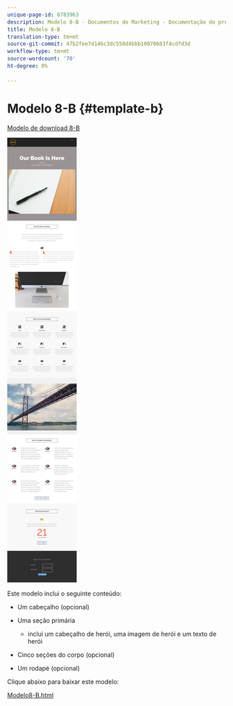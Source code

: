 ```yaml
---
unique-page-id: 8783963
description: Modelo 8-B - Documentos do Marketing - Documentação do produto
title: Modelo 8-B
translation-type: tm+mt
source-git-commit: 47b2fee7d146c3dc558d4bbb10070683f4cdfd3d
workflow-type: tm+mt
source-wordcount: '70'
ht-degree: 0%

---
```



# Modelo 8-B {#template-b}

[Modelo de download 8-B](http://docs.marketo.com/download/attachments/8783963/template-8b.html?version=1&amp;modificationdate=1482174993000&amp;api=v2)

![](assets/image2015-7-29-13-3a56-3a13.png)

Este modelo inclui o seguinte conteúdo:

* Um cabeçalho (opcional)
* Uma seção primária

   * inclui um cabeçalho de herói, uma imagem de herói e um texto de herói

* Cinco seções do corpo (opcional)
* Um rodapé (opcional)

Clique abaixo para baixar este modelo:

[Modelo8-B.html](http://docs.marketo.com/download/attachments/8783963/template-8b.html?version=1&amp;modificationdate=1482174993000&amp;api=v2)
